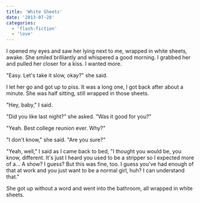 ```yaml
---
title: 'White Sheets'
date: '2013-07-28'
categories:
  - 'flash-fiction'
  - 'love'
---
```


I opened my eyes and saw her lying next to me, wrapped in white sheets, awake.
She smiled brilliantly and whispered a good morning. I grabbed her and pulled
her closer for a kiss. I wanted more.

"Easy. Let's take it slow, okay?" she said.

I let her go and got up to piss. It was a long one, I got back after about a
minute. She was half sitting, still wrapped in those sheets.

"Hey, baby," I said.

"Did you like last night?" she asked. "Was it good for you?"

"Yeah. Best college reunion ever. Why?"

"I don't know," she said. "Are you sure?"

"Yeah, well," I said as I came back to bed, "I thought you would be, you know,
different. It's just I heard you used to be a stripper so I expected more of
a... A show? I guess? But this was fine, too. I guess you've had enough of that
at work and you just want to be a normal girl, huh? I can understand that."

She got up without a word and went into the bathroom, all wrapped in white
sheets.
